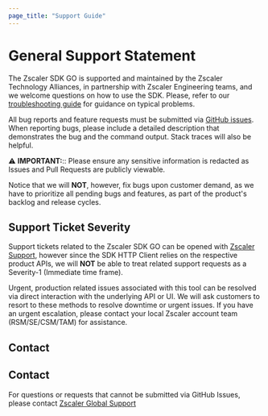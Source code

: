 ```yaml
---
page_title: "Support Guide"
---
```


# General Support Statement

The Zscaler SDK GO is supported and maintained by the Zscaler Technology Alliances, in partnership with Zscaler Engineering teams, and we welcome questions on how to use the SDK.
Please, refer to our [troubleshooting guide](troubleshooting.md) for guidance on typical problems.

All bug reports and feature requests must be submitted via [GitHub issues](https://github.com/zscaler/zscaler-sdk-go/issues). When reporting bugs, please include a detailed description that demonstrates the bug and the command output. Stack traces will also be helpful.

⚠️ **IMPORTANT:**:: Please ensure any sensitive information is redacted as Issues and Pull Requests are publicly viewable.

Notice that we will **NOT**, however, fix bugs upon customer demand, as we have to prioritize all pending bugs and features, as part of the product's backlog and release cycles.

## Support Ticket Severity

Support tickets related to the Zscaler SDK GO can be opened with [Zscaler Support](https://help.zscaler.com/login-tickets), however since the SDK HTTP Client relies on the respective product APIs, we will **NOT** be able to treat related support requests as a Severity-1 (Immediate time frame).

Urgent, production related issues associated with this tool can be resolved via direct interaction with the underlying API or UI. We will ask customers to resort to these methods to resolve downtime or urgent issues. If you have an urgent escalation, please contact your local Zscaler account team (RSM/SE/CSM/TAM) for assistance.

## Contact

## Contact

For questions or requests that cannot be submitted via GitHub Issues, please contact [Zscaler Global Support](https://help.zscaler.com/contact-support)

